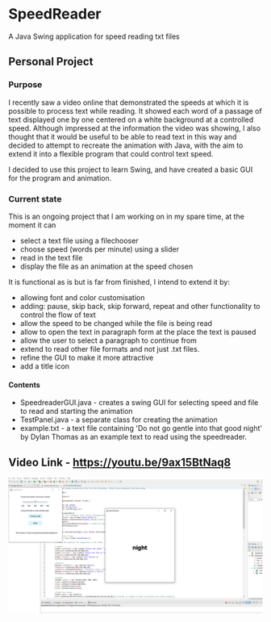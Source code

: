 # SpeedReader
A Java Swing application for speed reading txt files

## Personal Project

### Purpose
I recently saw a video online that demonstrated the speeds at which it is possible to process text while reading.
It showed each word of a passage of text displayed one by one centered on a white background at a controlled speed.
Although impressed at the information the video was showing, I also thought that it would be useful to be able to read text in this way and
decided to attempt to recreate the animation with Java, with the aim to extend it into a flexible program that could control text speed.

I decided to use this project to learn Swing, and have created a basic GUI for the program and animation.

### Current state
This is an ongoing project that I am working on in my spare time, at the moment it can
- select a text file using a filechooser
- choose speed (words per minute) using a slider
- read in the text file
- display the file as an animation at the speed chosen

It is functional as is but is far from finished, I intend to extend it by:
- allowing font and color customisation
- adding: pause, skip back, skip forward, repeat and other functionality to control the flow of text
- allow the speed to be changed while the file is being read
- allow to open the text in paragraph form at the place the text is paused
- allow the user to select a paragraph to continue from
- extend to read other file formats and not just .txt files.
- refine the GUI to make it more attractive
- add a title icon

#### Contents
- SpeedreaderGUI.java - creates a swing GUI for selecting speed and file to read and starting the animation
- TestPanel.java - a separate class for creating the animation
- example.txt - a text file containing 'Do not go gentle into that good night' by Dylan Thomas as an example text to read using the speedreader.

## Video Link - https://youtu.be/9ax15BtNaq8

[![SpeedReaderScreenshot](SpeedReaderScreenshot.png)](https://youtu.be/9ax15BtNaq8)
